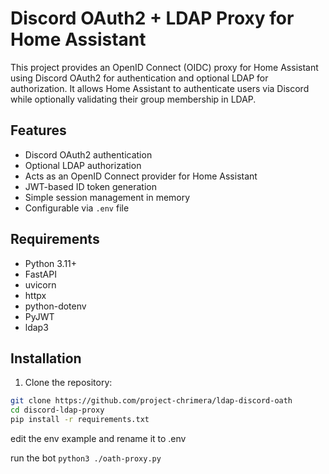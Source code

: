 # Discord OAuth2 + LDAP Proxy for Home Assistant

This project provides an OpenID Connect (OIDC) proxy for Home Assistant using Discord OAuth2 for authentication and optional LDAP for authorization. It allows Home Assistant to authenticate users via Discord while optionally validating their group membership in LDAP.

## Features

- Discord OAuth2 authentication
- Optional LDAP authorization
- Acts as an OpenID Connect provider for Home Assistant
- JWT-based ID token generation
- Simple session management in memory
- Configurable via `.env` file

## Requirements

- Python 3.11+
- FastAPI
- uvicorn
- httpx
- python-dotenv
- PyJWT
- ldap3

## Installation

1. Clone the repository:

```bash
git clone https://github.com/project-chrimera/ldap-discord-oath
cd discord-ldap-proxy
pip install -r requirements.txt
```

edit the env example and rename it to .env

run the bot `python3 ./oath-proxy.py`

